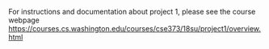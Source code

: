 For instructions and documentation about project 1, please see the course webpage https://courses.cs.washington.edu/courses/cse373/18su/project1/overview.html
